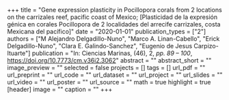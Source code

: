 +++
title = "Gene expression plasticity in Pocillopora corals from 2 locations on the carrizales reef, pacific coast of Mexico; [Plasticidad de la expresión génica en corales Pocillopora de 2 localidades del arrecife carrizales, costa Mexicana del pacífico]"
date = "2020-01-01"
publication_types = ["2"]
authors = ["M Alejandro Delgadillo-Nuno", "Marco A. Linan-Cabello", "Erick Delgadillo-Nuno", "Clara E. Galindo-Sanchez", "Eugenio de Jesus Carpizo-Ituarte"]
publication = "In: Ciencias Marinas, (46), 2, _pp. 89 – 100_, https://doi.org/10.7773/cm.v36i2.3062"
abstract = ""
abstract_short = ""
image_preview = ""
selected = false
projects = []
tags = []
url_pdf = ""
url_preprint = ""
url_code = ""
url_dataset = ""
url_project = ""
url_slides = ""
url_video = ""
url_poster = ""
url_source = ""
math = true
highlight = true
[header]
image = ""
caption = ""
+++
